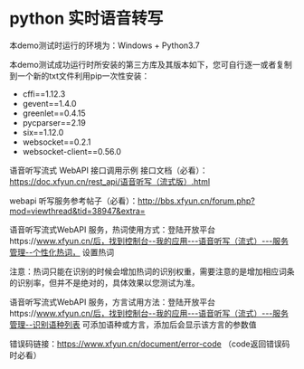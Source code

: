 # python 实时语音转写

本demo测试时运行的环境为：Windows + Python3.7

本demo测试成功运行时所安装的第三方库及其版本如下，您可自行逐一或者复制到一个新的txt文件利用pip一次性安装：
- cffi==1.12.3
- gevent==1.4.0
- greenlet==0.4.15
- pycparser==2.19
- six==1.12.0
- websocket==0.2.1
- websocket-client==0.56.0

语音听写流式 WebAPI 接口调用示例 接口文档（必看）：https://doc.xfyun.cn/rest_api/语音听写（流式版）.html

webapi 听写服务参考帖子（必看）：http://bbs.xfyun.cn/forum.php?mod=viewthread&tid=38947&extra=

语音听写流式WebAPI 服务，热词使用方式：登陆开放平台https://www.xfyun.cn/后，找到控制台--我的应用---语音听写（流式）---服务管理--个性化热词，
设置热词

注意：热词只能在识别的时候会增加热词的识别权重，需要注意的是增加相应词条的识别率，但并不是绝对的，具体效果以您测试为准。

语音听写流式WebAPI 服务，方言试用方法：登陆开放平台https://www.xfyun.cn/后，找到控制台--我的应用---语音听写（流式）---服务管理--识别语种列表
可添加语种或方言，添加后会显示该方言的参数值

错误码链接：https://www.xfyun.cn/document/error-code （code返回错误码时必看）
